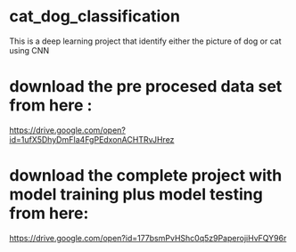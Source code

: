 # cat_dog_classification
This is a deep learning project that identify either the picture of dog or cat using CNN
# download the pre procesed data set from here : 
https://drive.google.com/open?id=1ufX5DhyDmFIa4FgPEdxonACHTRvJHrez
# download the complete project with model training plus model testing from here:
https://drive.google.com/open?id=177bsmPvHShc0q5z9PaperojiHvFQY96r


